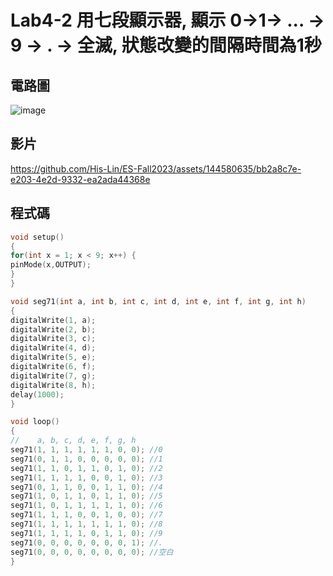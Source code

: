 # Lab4-2 用七段顯示器, 顯示  0→1→ ... → 9 → . → 全滅, 狀態改變的間隔時間為1秒

## 電路圖
![image](https://github.com/His-Lin/ES-Fall2023/assets/144580635/c36af19e-26d0-41e0-9c3c-acfca07ba081)

## 影片

https://github.com/His-Lin/ES-Fall2023/assets/144580635/bb2a8c7e-e203-4e2d-9332-ea2ada44368e


## 程式碼
````c
void setup()
{
for(int x = 1; x < 9; x++) {
pinMode(x,OUTPUT);
}
}

void seg71(int a, int b, int c, int d, int e, int f, int g, int h)
{
digitalWrite(1, a);
digitalWrite(2, b);
digitalWrite(3, c);
digitalWrite(4, d);
digitalWrite(5, e);
digitalWrite(6, f);
digitalWrite(7, g);
digitalWrite(8, h);
delay(1000);
}

void loop()
{
//    a, b, c, d, e, f, g, h
seg71(1, 1, 1, 1, 1, 1, 0, 0); //0
seg71(0, 1, 1, 0, 0, 0, 0, 0); //1
seg71(1, 1, 0, 1, 1, 0, 1, 0); //2
seg71(1, 1, 1, 1, 0, 0, 1, 0); //3
seg71(0, 1, 1, 0, 0, 1, 1, 0); //4
seg71(1, 0, 1, 1, 0, 1, 1, 0); //5
seg71(1, 0, 1, 1, 1, 1, 1, 0); //6
seg71(1, 1, 1, 0, 0, 1, 0, 0); //7
seg71(1, 1, 1, 1, 1, 1, 1, 0); //8
seg71(1, 1, 1, 1, 0, 1, 1, 0); //9
seg71(0, 0, 0, 0, 0, 0, 0, 1); //.
seg71(0, 0, 0, 0, 0, 0, 0, 0); //空白
}
